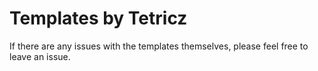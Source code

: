 # Templates by Tetricz

If there are any issues with the templates themselves, please feel free to leave an issue.
